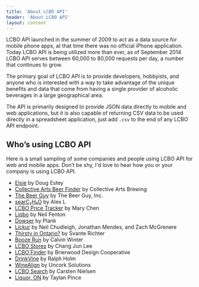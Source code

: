 ```yaml
---
title: 'About LCBO API'
header: 'About LCBO API'
layout: content
---
```


LCBO API launched in the summer of 2009 to act as a data source for mobile
phone apps, at that time there was no official iPhone application. Today
LCBO API is being utilized more than ever, as of September 2014 LCBO API
serves between 60,000 to 80,000 requests per day, a number that continues to
grow.

The primary goal of LCBO API is to provide developers, hobbyists, and anyone
who is interested with a way to take advantage of the unique benefits and
data that come from having a single provider of alcoholic beverages in a
large geographical area.

The API is primarily designed to provide JSON data directly to mobile and
web applications, but it is also capable of returning CSV data to be used
directly in a spreadsheet application, just add `.csv` to the end of any
LCBO API endpoint.

## Who&rsquo;s using LCBO API

Here is a small sampling of some companies and people using LCBO API for
web and mobile apps. Don&rsquo;t be shy, I'd love to hear how you or your
company is using LCBO API.

 * [Elsie](http://heyelsie.com) by Doug Estey
 * [Collective Arts Beer Finder](http://collectiveartsbrewing.com/beer-finder) by Collective Arts Brewing
 * [The Beer Guy](http://www.thebeerguy.ca) by The Beer Guy, Inc.
 * [searC₂H₆O](http://j201.github.io/searc2h6o/) by Alex L
 * [LCBO Price Tracker](https://itunes.apple.com/us/app/lcbo-price-tracker/id851166645) by Mary Chen
 * [Liqbo](http://www.codebeard.io/#/work/liqbo) by Neil Fenton
 * [Dowser](http://theworkshed.com/projects/dowser) by Plank
 * [Lickur](http://www.lickur.com) by Neil Chudleigh, Jonathan Mendes, and Zach McGrenere
 * [Thirsty in Ontario?](http://thirsty.kx.nu) by Svante Richter
 * [Booze Run](http://calvinwinter.ca/booze-run) by Calvin Winter
 * [LCBO Stores](https://itunes.apple.com/ca/app/lcbo-stores/id587694374) by Chang Jun Lee
 * [LCBO Finder](https://itunes.apple.com/ca/app/lcbo-finder/id353448944) by Brierwood Design Cooperative
 * [DrinkVine](http://drinkvine.com) by Ralph Holm
 * [WineAlign](http://winealign.com) by Uncork Solutions
 * [LCBO Search](http://lcbosearch.com) by Carsten Nielsen
 * [Liquor, ON](http://hippofoundry.com/lcbo/) by Taylan Pince
